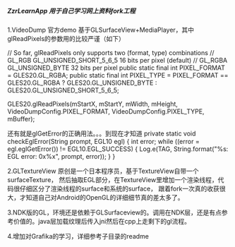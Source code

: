 ##### ZzrLearnApp 用于自己学习网上资料fork工程

1.VideoDump 官方demo 基于GLSurfaceView+MediaPlayer，其中glReadPixels的参数用的比较严谨（如下）

// So far, glReadPixels only supports two (format, type) combinations
//     GL_RGB  GL_UNSIGNED_SHORT_5_6_5   16 bits per pixel (default)
//     GL_RGBA GL_UNSIGNED_BYTE          32 bits per pixel
public static final int PIXEL_FORMAT = GLES20.GL_RGBA;
public static final int PIXEL_TYPE = PIXEL_FORMAT == GLES20.GL_RGBA
                                        ? GLES20.GL_UNSIGNED_BYTE : GLES20.GL_UNSIGNED_SHORT_5_6_5;
                                        
GLES20.glReadPixels(mStartX, mStartY, mWidth, mHeight,
                VideoDumpConfig.PIXEL_FORMAT,
                VideoDumpConfig.PIXEL_TYPE,
                mBuffer); 
                
还有就是glGetError的正确用法。。。到现在才知道
  private static void checkEglError(String prompt, EGL10 egl) {
        int error;
        while ((error = egl.eglGetError()) != EGL10.EGL_SUCCESS) {
            Log.e(TAG, String.format("%s: EGL error: 0x%x", prompt, error));
        }
    }
    
    
2.GLTextureView 原创是一个日本程序员，基于TextureView自带一个surfaceTexture，
  然后抽取EGL部分，在TextureView里增加一个渲染线程，代码很仔细区分了渲染线程的surface和系统的surface，
  跟着fork一次真的收获很大，才知道自己对Android的OpenGL的详细细节真的差太多了。
  
3.NDK版的GL，环境还是依赖于GLSurfaceview的。调用在NDK层，还是有点参考价值的。java层加载纹理后传入jni然后在cpp上走剩下的gl流程。

4.增加对Grafika的学习，详细参考子目录的readme
